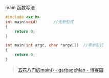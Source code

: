 main 函数写法

```cpp
#include <xx.h>
int main(void)       //无参形式
{
    return 0;
}

int main(int argc, char *argv[])  //带参形式
{
    return 0;
}
```

> [五花八门的main() - garbageMan - 博客园](https://www.cnblogs.com/pmer/archive/2011/09/08/2171823.html)


